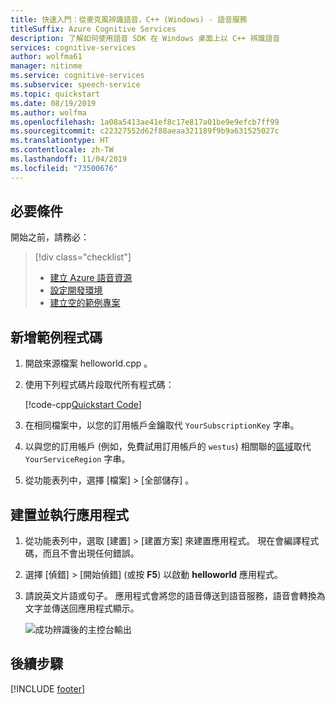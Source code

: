 ```yaml
---
title: 快速入門：從麥克風辨識語音，C++ (Windows) - 語音服務
titleSuffix: Azure Cognitive Services
description: 了解如何使用語音 SDK 在 Windows 桌面上以 C++ 辨識語音
services: cognitive-services
author: wolfma61
manager: nitinme
ms.service: cognitive-services
ms.subservice: speech-service
ms.topic: quickstart
ms.date: 08/19/2019
ms.author: wolfma
ms.openlocfilehash: 1a08a5413ae41ef8c17e817a01be9e9efcb7ff99
ms.sourcegitcommit: c22327552d62f88aeaa321189f9b9a631525027c
ms.translationtype: HT
ms.contentlocale: zh-TW
ms.lasthandoff: 11/04/2019
ms.locfileid: "73500676"
---
```

## <a name="prerequisites"></a>必要條件

開始之前，請務必：

> [!div class="checklist"]
> * [建立 Azure 語音資源](../../../../get-started.md)
> * [設定開發環境](../../../../quickstarts/setup-platform.md?tabs=windows)
> * [建立空的範例專案](../../../../quickstarts/create-project.md?tabs=windows)

## <a name="add-sample-code"></a>新增範例程式碼

1. 開啟來源檔案 helloworld.cpp  。

1. 使用下列程式碼片段取代所有程式碼：

   [!code-cpp[Quickstart Code](~/samples-cognitive-services-speech-sdk/quickstart/cpp/windows/from-microphone/helloworld/helloworld.cpp#code)]

1. 在相同檔案中，以您的訂用帳戶金鑰取代 `YourSubscriptionKey` 字串。

1. 以與您的訂用帳戶 (例如，免費試用訂用帳戶的 `westus`) 相關聯的[區域](~/articles/cognitive-services/Speech-Service/regions.md)取代 `YourServiceRegion` 字串。

1. 從功能表列中，選擇 [檔案]   > [全部儲存]  。

## <a name="build-and-run-the-application"></a>建置並執行應用程式

1. 從功能表列中，選取 [建置]   > [建置方案]  來建置應用程式。 現在會編譯程式碼，而且不會出現任何錯誤。

1. 選擇 [偵錯]   > [開始偵錯]  (或按 **F5**) 以啟動 **helloworld** 應用程式。

1. 請說英文片語或句子。 應用程式會將您的語音傳送到語音服務，語音會轉換為文字並傳送回應用程式顯示。

   ![成功辨識後的主控台輸出](~/articles/cognitive-services/Speech-Service/media/sdk/qs-cpp-windows-08-console-output-release.png)

## <a name="next-steps"></a>後續步驟

[!INCLUDE [footer](./footer.md)]